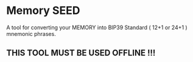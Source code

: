 # Memory SEED

A tool for converting your MEMORY into BIP39 Standard ( 12+1 or 24+1 ) mnemonic phrases.

## THIS TOOL MUST BE USED OFFLINE !!!
